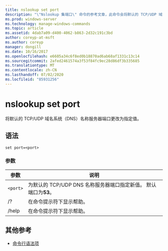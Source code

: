 ```yaml
---
title: nslookup set port
description: "\"Nslookup 集端口\" 命令的参考文章，此命令会将默认的 TCP/UDP 域名系统（DNS）名称服务器端口更改为指定值。"
ms.prod: windows-server
ms.technology: manage-windows-commands
ms.topic: article
ms.assetid: 4dab7a09-d400-4062-b863-2d32c191c3bd
author: coreyp-at-msft
ms.author: coreyp
manager: dongill
ms.date: 10/16/2017
ms.openlocfilehash: e6605a34c6f8ed0b18870ad6ab68af1331c13c14
ms.sourcegitcommit: 2afed2461574a3f53f84fc9ec28d86df3b335685
ms.translationtype: MT
ms.contentlocale: zh-CN
ms.lasthandoff: 07/02/2020
ms.locfileid: "85931256"
---
```

# <a name="nslookup-set-port"></a>nslookup set port

将默认的 TCP/UDP 域名系统（DNS）名称服务器端口更改为指定值。

## <a name="syntax"></a>语法

```
set port=<port>
```

### <a name="parameters"></a>参数

| 参数 | 说明 |
| ---------- | ---------- |
| `<port>` | 为默认的 TCP/UDP DNS 名称服务器端口指定新值。 默认端口为**53**。 |
| /? | 在命令提示符下显示帮助。 |
| /help | 在命令提示符下显示帮助。 |

## <a name="additional-references"></a>其他参考

- [命令行语法项](command-line-syntax-key.md)
